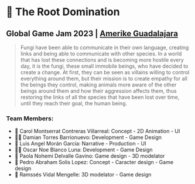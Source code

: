 🍄 The Root Domination
==============================
## Global Game Jam 2023 | [Amerike Guadalajara](https://amerike.edu.mx)
> Fungi have been able to communicate in their own language, creating links and being able to communicate with other species. In a world that has lost these connections and is becoming more hostile every day, it is the fungi, these small immobile beings, who have decided to create a change. At first, they can be seen as villains willing to control everything around them, but their mission is to create empathy for all the beings they control, making animals more aware of the other beings around them and how their aggression affects them, thus restoring the links of all the species that have been lost over time, until they reach their goal, the human being.

### Team Members: 
* 🎨 Carol Montserrat Contreras Villarreal: Concept - 2D Animation - UI
* 👨‍💻 Damian Torres Barrionuevo: Development - Game Design
* 🎨 Luis Angel Morán García: Narrative - Production - UI
* 👨‍💻 Oscar Noe Blanco Luna: Development - Game Design
* 🎨 Paola Nohemi Delvalle Gavino:  Game design - 3D modelator
* 🎨 Pedro Abraham Solis Lopez: Concept - Caracter design - Game design
* 🎨 Ramssés Vidal Mengelle: 3D modelator - Game design
